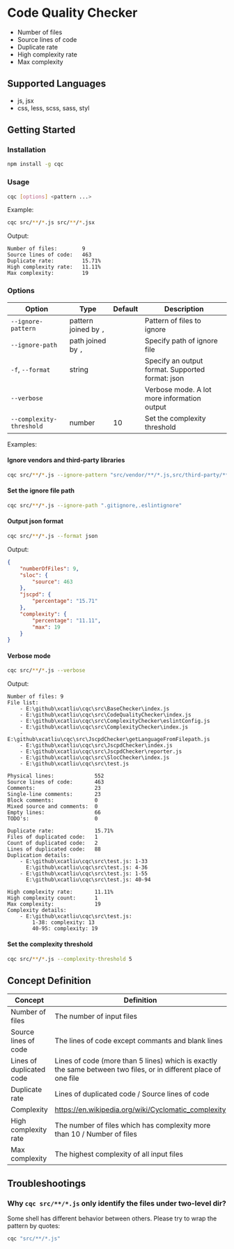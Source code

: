 # Code Quality Checker

- Number of files
- Source lines of code
- Duplicate rate
- High complexity rate
- Max complexity

## Supported Languages

- js, jsx
- css, less, scss, sass, styl

## Getting Started

### Installation

```sh
npm install -g cqc
```

### Usage

```sh
cqc [options] <pattern ...>
```

Example:

```sh
cqc src/**/*.js src/**/*.jsx
```

Output:

```
Number of files:        9
Source lines of code:   463
Duplicate rate:         15.71%
High complexity rate:   11.11%
Max complexity:         19
```

### Options

Option | Type | Default | Description
------ | ---- | ------- | -----------
`--ignore-pattern` | pattern joined by `,` | | Pattern of files to ignore
`--ignore-path` | path joined by `,` | | Specify path of ignore file
`-f`, `--format` | string | | Specify an output format. Supported format: json
`--verbose` | | | Verbose mode. A lot more information output
`--complexity-threshold` | number | 10 | Set the complexity threshold

Examples:

#### Ignore vendors and third-party libraries

```sh
cqc src/**/*.js --ignore-pattern "src/vendor/**/*.js,src/third-party/**/*.js"
```

#### Set the ignore file path

```sh
cqc src/**/*.js --ignore-path ".gitignore,.eslintignore"
```

#### Output json format

```sh
cqc src/**/*.js --format json
```

Output:

```json
{
    "numberOfFiles": 9,
    "sloc": {
        "source": 463
    },
    "jscpd": {
        "percentage": "15.71"
    },
    "complexity": {
        "percentage": "11.11",
        "max": 19
    }
}
```

#### Verbose mode

```sh
cqc src/**/*.js --verbose
```

Output:

```
Number of files: 9
File list:
    - E:\github\xcatliu\cqc\src\BaseChecker\index.js
    - E:\github\xcatliu\cqc\src\CodeQualityChecker\index.js
    - E:\github\xcatliu\cqc\src\ComplexityChecker\eslintConfig.js
    - E:\github\xcatliu\cqc\src\ComplexityChecker\index.js
    - E:\github\xcatliu\cqc\src\JscpdChecker\getLanguageFromFilepath.js
    - E:\github\xcatliu\cqc\src\JscpdChecker\index.js
    - E:\github\xcatliu\cqc\src\JscpdChecker\reporter.js
    - E:\github\xcatliu\cqc\src\SlocChecker\index.js
    - E:\github\xcatliu\cqc\src\test.js

Physical lines:             552
Source lines of code:       463
Comments:                   23
Single-line comments:       23
Block comments:             0
Mixed source and comments:  0
Empty lines:                66
TODO's:                     0

Duplicate rate:             15.71%
Files of duplicated code:   1
Count of duplicated code:   2
Lines of duplicated code:   88
Duplication details:
    - E:\github\xcatliu\cqc\src\test.js: 1-33
      E:\github\xcatliu\cqc\src\test.js: 4-36
    - E:\github\xcatliu\cqc\src\test.js: 1-55
      E:\github\xcatliu\cqc\src\test.js: 40-94

High complexity rate:       11.11%
High complexity count:      1
Max complexity:             19
Complexity details:
    - E:\github\xcatliu\cqc\src\test.js:
        1-38: complexity: 13
        40-95: complexity: 19
```

#### Set the complexity threshold

```sh
cqc src/**/*.js --complexity-threshold 5
```

## Concept Definition

Concept | Definition
------- | ----------
Number of files             | The number of input files
Source lines of code        | The lines of code except commants and blank lines
Lines of duplicated code    | Lines of code (more than 5 lines) which is exactly the same between two files, or in different place of one file
Duplicate rate              | Lines of duplicated code / Source lines of code
Complexity                  | https://en.wikipedia.org/wiki/Cyclomatic_complexity
High complexity rate        | The number of files which has complexity more than 10 / Number of files
Max complexity              | The highest complexity of all input files

## Troubleshootings

### Why `cqc src/**/*.js` only identify the files under two-level dir?

Some shell has different behavior between others. Please try to wrap the pattern by quotes:

```sh
cqc "src/**/*.js"
```
